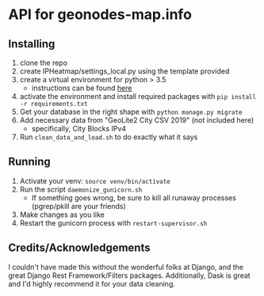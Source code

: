 # API for geonodes-map.info

## Installing
1. clone the repo
2. create IPHeatmap/settings_local.py using the template provided
3. create a virtual environment for python > 3.5
    * instructions can be found [here](https://packaging.python.org/guides/installing-using-pip-and-virtual-environments/#creating-a-virtual-environment)
4. activate the environment and install required packages with ```pip install -r requirements.txt```
5. Get your database in the right shape with ```python manage.py migrate```
6. Add necessary data from "GeoLite2 City CSV 2019" (not included here)
   * specifically, City Blocks IPv4
7. Run ```clean_data_and_load.sh``` to do exactly what it says

## Running
1. Activate your venv: ```source venv/bin/activate```
2. Run the script ```daemonize_gunicorn.sh``` 
   * If something goes wrong, be sure to kill all runaway processes (pgrep/pkill are your friends)
3. Make changes as you like
4. Restart the gunicorn process with ```restart-supervisor.sh```

## Credits/Acknowledgements
I couldn't have made this without the wonderful folks at Django, and the great Django Rest Framework/Filters packages.
Additionally, Dask is great and I'd highly recommend it for your data cleaning.